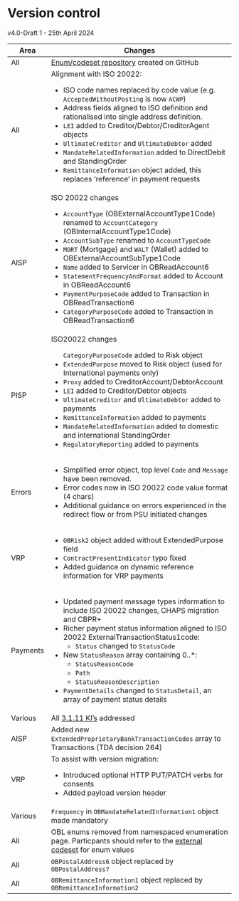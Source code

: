 # Version control


v4.0-Draft 1 - 25th April 2024

| Area | Changes |
| --- | --- |
| All | [Enum/codeset repository](https://github.com/OpenBankingUK/External_Internal_CodeSets) created on GitHub |
| All | Alignment with ISO 20022:<br><ul><li>ISO code names replaced by code value (e.g. `AcceptedWithoutPosting` is now `ACWP`)</li><li>Address fields aligned to ISO definition and rationalised into single address definition.</li><li>`LEI` added to Creditor/Debtor/CreditorAgent objects</li><li>`UltimateCreditor` and `UltimateDebtor` added</li><li>`MandateRelatedInformation` added to DirectDebit and StandingOrder</li><li>`RemittanceInformation` object added, this replaces ‘reference’ in payment requests</li></ul> |
| AISP |ISO 20022 changes<br><ul><li>`AccountType` (OBExternalAccountType1Code) renamed to `AccountCategory` (OBInternalAccountType1Code)<li>`AccountSubType` renamed to `AccountTypeCode`</li><li>`MORT` (Mortgage) and `WALT` (Wallet) added to OBExternalAccountSubType1Code</li><li>`Name` added to Servicer in OBReadAccount6</li><li>`StatementFrequencyAndFormat` added to Account in OBReadAccount6</li><li>`PaymentPurposeCode` added to Transaction in OBReadTransaction6</li><li>`CategoryPurposeCode` added to Transaction in OBReadTransaction6</li></ul> |
| PISP | ISO20022 changes<br><ul>`CategoryPurposeCode` added to Risk object</li><li>`ExtendedPurpose` moved to Risk object (used for International payments only)</li><li>`Proxy` added to CreditorAccount/DebtorAccount</li><li>`LEI` added to Creditor/Debtor objects</li><li>`UltimateCreditor` and `UltimateDebtor` added to payments</li><li>`RemittanceInformation` added to payments</li><li>`MandateRelatedInformation` added to domestic and international StandingOrder</li><li>`RegulatoryReporting` added to payments</li></ul> |
| Errors | <ul><li>Simplified error object, top level `Code` and `Message` have been removed.</li><li>Error codes now in ISO 20022 code value format (4 chars)</li><li>Additional guidance on errors experienced in the redirect flow or from PSU initiated changes</li></ul> |
| VRP | <ul><li>`OBRisk2` object added without ExtendedPurpose field</li><li>`ContractPresentIndicator` typo fixed</li><li>Added guidance on dynamic reference information for VRP payments</li></ul> |
| Payments | <ul><li>Updated payment message types information to include ISO 20022 changes, CHAPS migration and CBPR+</li><li>Richer payment status information aligned to ISO 20022 ExternalTransactionStatus1code:<ul><li>`Status` changed to `StatusCode`</li></ul></li><li>New `StatusReason` array containing 0..*:<ul><li>`StatusReasonCode`</li><li>`Path`</li><li>`StatusReasonDescription`</li></ul></li><li>`PaymentDetails` changed to `StatusDetail`, an array of payment status details</li></ul></li></ul>|
| Various | All [3.1.11 KI’s](https://openbanking.atlassian.net/wiki/spaces/DZ/pages/47546479/Known+Specification+Issues) addressed |
| AISP | Added new `ExtendedProprietaryBankTransactionCodes` array to Transactions (TDA decision 264) |
| VRP| To assist with version migration:<ul><li>Introduced optional HTTP PUT/PATCH verbs for consents</li><li>Added payload version header</li></ul>|
| Various|`Frequency` in `OBMandateRelatedInformation1` object made mandatory |
|All | OBL enums removed from namespaced enumeration page.  Particpants should refer to the [external codeset](https://github.com/OpenBankingUK/External_Internal_CodeSets) for enum values |
| All | `OBPostalAddress6` object replaced by `OBPostalAddress7`|
| All | `OBRemittanceInformation1` object replaced by `OBRemittanceInformation2`|










